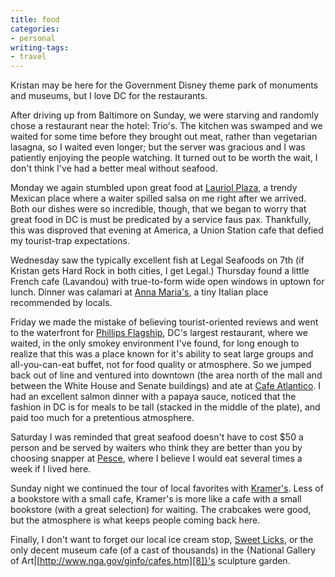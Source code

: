 ```yaml
---
title: food
categories:
- personal
writing-tags:
- travel
---
```


Kristan may be here for the Government Disney theme park of monuments and museums, but I love DC for the restaurants.

After driving up from Baltimore on Sunday, we were starving and randomly chose a restaurant near the hotel: Trio's.  The kitchen was swamped and we waited for some time before they brought out meat, rather than vegetarian lasagna, so I waited even longer; but the server was gracious and I was patiently enjoying the people watching.  It turned out to be worth the wait, I don't think I've had a better meal without seafood.

Monday we again stumbled upon great food at [Lauriol Plaza][1], a trendy Mexican place where a waiter spilled salsa on me right after we arrived.  Both our dishes were so incredible, though, that we began to worry that great food in DC is must be predicated by a service faus pax.  Thankfully, this was disproved that evening at America, a Union Station cafe that defied my tourist-trap expectations.

   [1]: http://www.lauriolplaza.com/

Wednesday saw the typically excellent fish at Legal Seafoods on 7th (if Kristan gets Hard Rock in both cities, I get Legal.)  Thursday found a little French cafe (Lavandou) with true-to-form wide open windows in uptown for lunch.  Dinner was calamari at [Anna Maria's][2], a tiny Italian place recommended by locals.

   [2]: http://lifeinthedistrict.com/dine/eat_me/anna_marias.php

Friday we made the mistake of believing tourist-oriented reviews and went to the waterfront for [Phillips Flagship][3], DC's largest restaurant, where we waited, in the only smokey environment I've found, for long enough to realize that this was a place known for it's ability to seat large groups and all-you-can-eat buffet, not for food quality or atmosphere.  So we jumped back out of line and ventured into downtown (the area north of the mall and between the White House and Senate buildings) and ate at [Cafe Atlantico][4].  I had an excellent salmon dinner with a papaya sauce, noticed that the fashion in DC is for meals to be tall (stacked in the middle of the plate), and paid too much for a pretentious atmosphere.

   [3]: http://www.phillipsfoods.com/html/rdc.html
   [4]: http://www.cafeatlanticodc.com/

Saturday I was reminded that great seafood doesn't have to cost $50 a person and be served by waiters who think they are better than you by choosing snapper at [Pesce][5], where I believe I would eat several times a week if I lived here.

   [5]: http://www.washingtonpost.com/ac2/wp-dyn/entertainment/profile?fid=2&id=1026364

Sunday night we continued the tour of local favorites with [Kramer's][6].  Less of a bookstore with a small cafe, Kramer's is more like a cafe with a small bookstore (with a great selection) for waiting.  The crabcakes were good, but the atmosphere is what keeps people coming back here.

   [6]: http://www.kramers.com/

Finally, I don't want to forget our local ice cream stop, [Sweet Licks][7], or the only decent museum cafe (of a cast of thousands) in the {National Gallery of Art|[http://www.nga.gov/ginfo/cafes.htm][8]}'s sculpture garden.

   [7]: http://www.washingtonpost.com/ac2/wp-dyn/entertainment/profile?fid=2&id=1028510
   [8]: http://www.nga.gov/ginfo/cafes.htm
